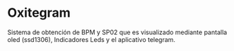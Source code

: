 # Oxitegram
Sistema de obtención de BPM y SP02 que es visualizado mediante pantalla oled (ssd1306), Indicadores Leds y el aplicativo telegram.
